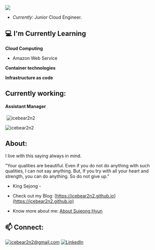 <p align="left"><a href="https://hits.seeyoufarm.com"><img src="https://hits.seeyoufarm.com/api/count/incr/badge.svg?url=https%3A%2F%2Fgithub.com%2Ficebear2n2&count_bg=%230E2C8E&title_bg=%232D2D2D&icon=&icon_color=%23E7E7E7&title=hits&edge_flat=false"/></a></p>

- <i>Currently:</i> Junior Cloud Engineer. 

<h2>💻 I'm Currently Learning</h2>

__Cloud Computing__
- Amazon Web Service

__Container technologies__

__Infrastructure as code__


<h2>Currently working:</h2>
<h4>Assistant Manager</h4>

<p>&nbsp;<img align="center" src="https://github-readme-stats.vercel.app/api?username=icebear2n2&show_icons=true&locale=en" alt="icebear2n2" /></p>

<p><img align="center" src="https://github-readme-streak-stats.herokuapp.com/?user=icebear2n2&" alt="icebear2n2" /></p>

<h2> About:</h2>
I live with this saying always in mind.

"Your qualities are beautiful.
Even if you do not do anything with such qualities, I can not say anything. But, If you try with all your heart and strength, you can do anything.
So do not give up."

- King Sejong -
 
- Check out my Blog: [https://icebear2n2.github.io](https://icebear2n2.github.io)
- Know more about me: [About Sujeong Hyun](https://www.linkedin.com/in/grace-hyun-7bb5b922a/)
<h2>📫 Connect:</h2>

<a href="mailto:icebear2n2@gmail.com">![icebear2n2@gmail.com](https://img.shields.io/badge/Gmail-D14836?style=for-the-badge&logo=gmail&logoColor=white)</a> <a href="https://www.linkedin.com/in/grace-hyun-7bb5b922a/">![LinkedIn](https://img.shields.io/badge/LinkedIn-0077B5?style=for-the-badge&logo=linkedin&logoColor=white)</a>
